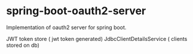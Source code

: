 # spring-boot-oauth2-server

Implementation of oauth2 server for spring boot.

JWT token store ( jwt token generated)
JdbcClientDetailsService ( clients stored on db)

